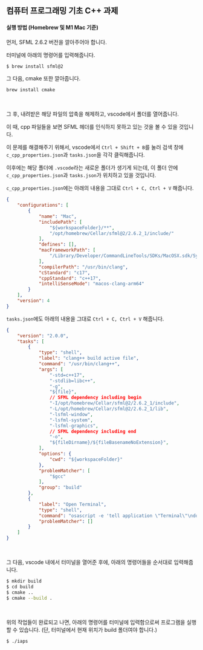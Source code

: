 <h2> 컴퓨터 프로그래밍 기초 C++ 과제</h2>  

<h4>실행 방법 (Homebrew 및 M1 Mac 기준)</h4>
먼저, SFML 2.6.2 버전을 깔아주어야 합니다.  

터미널에 아래의 명령어를 입력해줍니다.  

```bash
$ brew install sfml@2
```

그 다음, cmake 또한 깔아줍니다.

```bash
brew install cmake
```

<br>

그 후, 내려받은 해당 파일의 압축을 해제하고, vscode에서 폴더를 열어줍니다.  

이 때, cpp 파일들을 보면 SFML 헤더를 인식하지 못하고 있는 것을 볼 수 있을 것입니다.

이 문제를 해결해주기 위해서, vscode에서 `Ctrl + Shift + B`를 눌러 검색 창에 `c_cpp_properties.json`과 `tasks.json`을 각각 클릭해줍니다. 

이후에는 해당 폴더에 `.vscode`라는 새로운 폴더가 생기게 되는데, 이 폴더 안에 `c_cpp_properties.json`과 `tasks.json`가 위치하고 있을 것입니다.  

`c_cpp_properties.json`에는 아래의 내용을 그대로 `Ctrl + C, Ctrl + V` 해줍니다.

```json
{
    "configurations": [
        {
            "name": "Mac",
            "includePath": [
                "${workspaceFolder}/**",
                "/opt/homebrew/Cellar/sfml@2/2.6.2_1/include/"
            ],
            "defines": [],
            "macFrameworkPath": [
                "/Library/Developer/CommandLineTools/SDKs/MacOSX.sdk/System/Library/Frameworks"
            ],
            "compilerPath": "/usr/bin/clang",
            "cStandard": "c17",
            "cppStandard": "c++17",
            "intelliSenseMode": "macos-clang-arm64"
        }
    ],
    "version": 4
}
```

`tasks.json`에도 아래의 내용을 그대로 `Ctrl + C, Ctrl + V` 해줍니다.

```json
{
    "version": "2.0.0",
    "tasks": [
        {
            "type": "shell",
            "label": "clang++ build active file",
            "command": "/usr/bin/clang++",
            "args": [
                "-std=c++17",
                "-stdlib=libc++",
                "-g",
                "${file}",
                // SFML dependency including begin
                "-I/opt/homebrew/Cellar/sfml@2/2.6.2_1/include",
                "-L/opt/homebrew/Cellar/sfml@2/2.6.2_1/lib",
                "-lsfml-window",
                "-lsfml-system",
                "-lsfml-graphics",
                // SFML dependency including end
                "-o",
                "${fileDirname}/${fileBasenameNoExtension}",
            ],
            "options": {
                "cwd": "${workspaceFolder}"
            },
            "problemMatcher": [
                "$gcc"
            ],
            "group": "build"
        },
		{
			"label": "Open Terminal",
			"type": "shell",
			"command": "osascript -e 'tell application \"Terminal\"\ndo script \"echo hello\"\nend tell'",
			"problemMatcher": []
		}
    ]
}
```

<br>

그 다음, vscode 내에서 터미널을 열어준 후에, 아래의 명령어들을 순서대로 입력해줍니다.  

```bash
$ mkdir build
$ cd build
$ cmake ..
$ cmake --build .
```

<br>

위의 작업들이 완료되고 나면, 아래의 명령어를 터미널에 입력함으로써 프로그램을 실행할 수 있습니다. (단, 터미널에서 현재 위치가 build 폴더여야 합니다.)

```bash
$ ./iaps
```